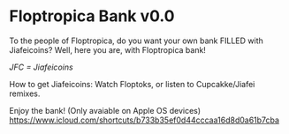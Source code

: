 # Floptropica Bank v0.0
To the people of Floptropica, do you want your own bank FILLED with Jiafeicoins? Well, here you are, with Floptropica bank!

*JFC = Jiafeicoins*

How to get Jiafeicoins:
Watch Floptoks, or listen to Cupcakke/Jiafei remixes.

Enjoy the bank! (Only avaiable on Apple OS devices)
https://www.icloud.com/shortcuts/b733b35ef0d44cccaa16d8d0a61b7cba

